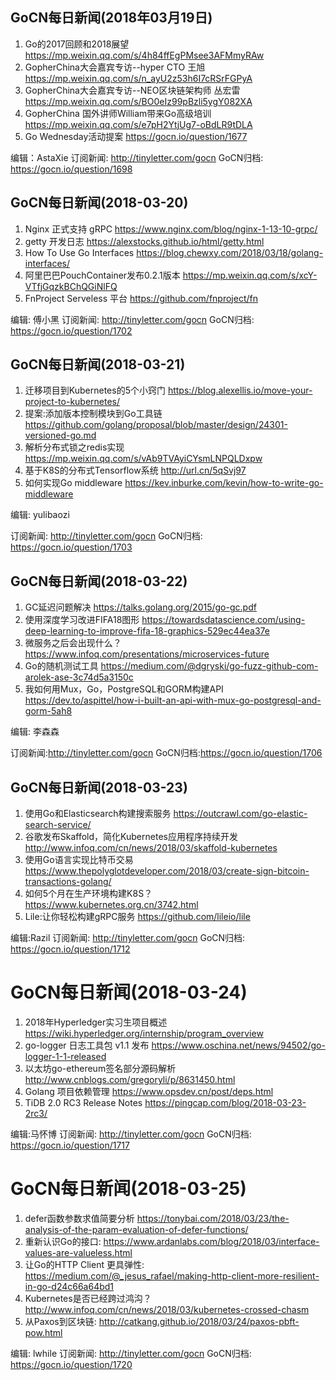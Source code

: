 ## GoCN每日新闻(2018年03月19日)

1. Go的2017回顾和2018展望 https://mp.weixin.qq.com/s/4h84ffEgPMsee3AFMmyRAw
2. GopherChina大会嘉宾专访--hyper CTO 王旭 https://mp.weixin.qq.com/s/n_ayU2z53h6I7cRSrFGPyA
3. GopherChina大会嘉宾专访--NEO区块链架构师 丛宏雷 https://mp.weixin.qq.com/s/BO0eIz99pBzli5ygY082XA
4. GopherChina 国外讲师William带来Go高级培训  https://mp.weixin.qq.com/s/e7pH2YtjUg7-oBdLR9tDLA
5. Go Wednesday活动提案 https://gocn.io/question/1677

编辑：AstaXie
订阅新闻: http://tinyletter.com/gocn
GoCN归档: https://gocn.io/question/1698

## GoCN每日新闻(2018-03-20)

1. Nginx 正式支持 gRPC https://www.nginx.com/blog/nginx-1-13-10-grpc/ 
2. getty 开发日志 https://alexstocks.github.io/html/getty.html
3. How To Use Go Interfaces https://blog.chewxy.com/2018/03/18/golang-interfaces/
4. 阿里巴巴PouchContainer发布0.2.1版本 https://mp.weixin.qq.com/s/xcY-VTfjGqzkBChQGiNlFQ
5. FnProject Serveless 平台  https://github.com/fnproject/fn

编辑: 傅小黑
订阅新闻: http://tinyletter.com/gocn
GoCN归档: https://gocn.io/question/1702


## GoCN每日新闻(2018-03-21)

1. 迁移项目到Kubernetes的5个小窍门 https://blog.alexellis.io/move-your-project-to-kubernetes/
2. 提案:添加版本控制模块到Go工具链 https://github.com/golang/proposal/blob/master/design/24301-versioned-go.md
3. 解析分布式锁之redis实现 https://mp.weixin.qq.com/s/vAb9TVAyiCYsmLNPQLDxpw
4. 基于K8S的分布式Tensorflow系统 http://url.cn/5qSvj97
5. 如何实现Go middleware https://kev.inburke.com/kevin/how-to-write-go-middleware

编辑: yulibaozi

订阅新闻: http://tinyletter.com/gocn
GoCN归档: https://gocn.io/question/1703


## GoCN每日新闻(2018-03-22)

1. GC延迟问题解决 https://talks.golang.org/2015/go-gc.pdf
2. 使用深度学习改进FIFA18图形 https://towardsdatascience.com/using-deep-learning-to-improve-fifa-18-graphics-529ec44ea37e
3. 微服务之后会出现什么？ https://www.infoq.com/presentations/microservices-future 
4. Go的随机测试工具 https://medium.com/@dgryski/go-fuzz-github-com-arolek-ase-3c74d5a3150c
5. 我如何用Mux，Go，PostgreSQL和GORM构建API https://dev.to/aspittel/how-i-built-an-api-with-mux-go-postgresql-and-gorm-5ah8

编辑: 李森森

订阅新闻:http://tinyletter.com/gocn
GoCN归档:https://gocn.io/question/1706

## GoCN每日新闻(2018-03-23)

1. 使用Go和Elasticsearch构建搜索服务 https://outcrawl.com/go-elastic-search-service/
2. 谷歌发布Skaffold，简化Kubernetes应用程序持续开发 http://www.infoq.com/cn/news/2018/03/skaffold-kubernetes
3. 使用Go语言实现比特币交易 https://www.thepolyglotdeveloper.com/2018/03/create-sign-bitcoin-transactions-golang/
4. 如何5个月在生产环境构建K8S？ https://www.kubernetes.org.cn/3742.html
5. Lile:让你轻松构建gRPC服务 https://github.com/lileio/lile

编辑:Razil
订阅新闻: http://tinyletter.com/gocn
GoCN归档: https://gocn.io/question/1712

# GoCN每日新闻(2018-03-24)

1. 2018年Hyperledger实习生项目概述 https://wiki.hyperledger.org/internship/program_overview
2. go-logger 日志工具包 v1.1 发布 https://www.oschina.net/news/94502/go-logger-1-1-released
3. 以太坊go-ethereum签名部分源码解析 http://www.cnblogs.com/gregoryli/p/8631450.html
4. Golang 项目依赖管理 https://www.opsdev.cn/post/deps.html
5. TiDB 2.0 RC3 Release Notes https://pingcap.com/blog/2018-03-23-2rc3/

编辑:马怀博
订阅新闻: http://tinyletter.com/gocn
GoCN归档: https://gocn.io/question/1717


# GoCN每日新闻(2018-03-25)

1. defer函数参数求值简要分析 https://tonybai.com/2018/03/23/the-analysis-of-the-param-evaluation-of-defer-functions/
2. 重新认识Go的接口: https://www.ardanlabs.com/blog/2018/03/interface-values-are-valueless.html
3. 让Go的HTTP Client 更具弹性: https://medium.com/@_jesus_rafael/making-http-client-more-resilient-in-go-d24c66a64bd1
4. Kubernetes是否已经跨过鸿沟？http://www.infoq.com/cn/news/2018/03/kubernetes-crossed-chasm
5. 从Paxos到区块链: http://catkang.github.io/2018/03/24/paxos-pbft-pow.html

编辑: lwhile
订阅新闻: http://tinyletter.com/gocn
GoCN归档: https://gocn.io/question/1720



